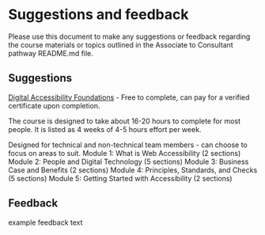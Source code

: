 # Suggestions and feedback

Please use this document to make any suggestions or feedback regarding the course materials or topics outlined in the Associate to Consultant pathway README.md file.


## Suggestions

[Digital Accessibility Foundations](https://www.w3.org/WAI/courses/foundations-course/#who-the-course-is-for) - Free to complete, can pay for a verified certificate upon completion. 


The course is designed to take about 16-20 hours to complete for most people. It is listed as 4 weeks of 4-5 hours effort per week.

Designed for technical and non-technical team members - can choose to focus on areas to suit.
Module 1: What is Web Accessibility (2 sections)
Module 2: People and Digital Technology (5 sections)
Module 3: Business Case and Benefits (2 sections)
Module 4: Principles, Standards, and Checks (5 sections)
Module 5: Getting Started with Accessibility (2 sections)

## Feedback

example feedback text
